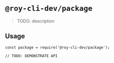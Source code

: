 # `@roy-cli-dev/package`

> TODO: description

## Usage

```
const package = require('@roy-cli-dev/package');

// TODO: DEMONSTRATE API
```
